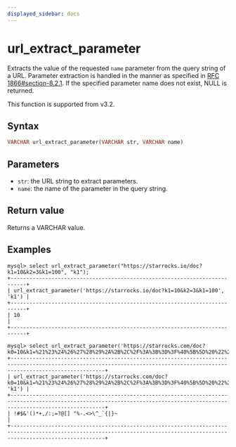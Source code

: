 ```yaml
---
displayed_sidebar: docs
---
```


# url_extract_parameter



Extracts the value of the requested `name` parameter from the query string of a URL. Parameter extraction is handled in the manner as specified in [RFC 1866#section-8.2.1](https://datatracker.ietf.org/doc/html/rfc1866.html#section-8.2.1). If the specified parameter name does not exist, NULL is returned.

This function is supported from v3.2.

## Syntax

```haskell
VARCHAR url_extract_parameter(VARCHAR str, VARCHAR name)
```

## Parameters

- `str`: the URL string to extract parameters.
- `name`: the name of the parameter in the query string.

## Return value

Returns a VARCHAR value.

## Examples

```plaintext
mysql> select url_extract_parameter("https://starrocks.io/doc?k1=10&k2=3&k1=100", "k1");
+---------------------------------------------------------------------------+
| url_extract_parameter('https://starrocks.io/doc?k1=10&k2=3&k1=100', 'k1') |
+---------------------------------------------------------------------------+
| 10                                                                        |
+---------------------------------------------------------------------------+

mysql> select url_extract_parameter('https://starrocks.com/doc?k0=10&k1=%21%23%24%26%27%28%29%2A%2B%2C%2F%3A%3B%3D%3F%40%5B%5D%20%22%25%2D%2E%3C%3E%5C%5E%5F%60%7B%7C%7D%7E&k2','k1');
+--------------------------------------------------------------------------------------------------------------------------------------------------------------------------+
| url_extract_parameter('https://starrocks.com/doc?k0=10&k1=%21%23%24%26%27%28%29%2A%2B%2C%2F%3A%3B%3D%3F%40%5B%5D%20%22%25%2D%2E%3C%3E%5C%5E%5F%60%7B%7C%7D%7E&k2', 'k1') |
+--------------------------------------------------------------------------------------------------------------------------------------------------------------------------+
| !#$&'()*+,/:;=?@[] "%-.<>\^_`{|}~                                                                                                                                        |
+--------------------------------------------------------------------------------------------------------------------------------------------------------------------------+
```